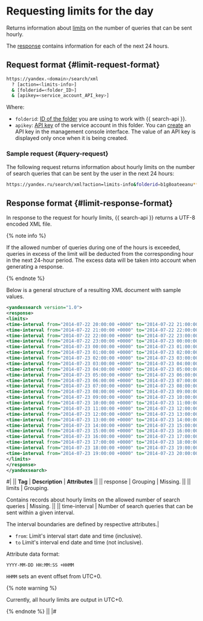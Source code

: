 # Requesting limits for the day

Returns information about [limits](../concepts/limits.md) on the number of queries that can be sent hourly.

The [response](#limit-response-format) contains information for each of the next 24 hours.

## Request format {#limit-request-format}

```bash
https://yandex.<domain>/search/xml
  ? [action=<limits-info>]
  & [folderid=<folder_ID>]
  & [apikey=<service_account_API_key>]
```

Where:

* `folderid`: [ID of the folder](../../resource-manager/operations/folder/get-id.md) you are using to work with {{ search-api }}.
* `apikey`: [API key](../../iam/concepts/authorization/api-key.md) of the service account in this folder. You can [create](../../iam/operations/api-key/create.md) an API key in the management console interface. The value of an API key is displayed only once when it is being created.

### Sample request {#query-request}

The following request returns information about hourly limits on the number of search queries that can be sent by the user in the next 24 hours:

```bash
https://yandex.ru/search/xml?action=limits-info&folderid=b1g8oateeanu********&apikey=AQVN1kJ7f_1dHwW_Ert6p8357XJgzuKEpW********
```

## Response format {#limit-response-format}

In response to the request for hourly limits, {{ search-api }} returns a UTF-8 encoded XML file.

{% note info %}

If the allowed number of queries during one of the hours is exceeded, queries in excess of the limit will be deducted from the corresponding hour in the next 24-hour period. The excess data will be taken into account when generating a response.

{% endnote %}

Below is a general structure of a resulting XML document with sample values.


```xml
<yandexsearch version="1.0">
<response>
<limits>
<time-interval from="2014-07-22 20:00:00 +0000" to="2014-07-22 21:00:00 +0000">500</time-interval>
<time-interval from="2014-07-22 21:00:00 +0000" to="2014-07-22 22:00:00 +0000">450</time-interval>
<time-interval from="2014-07-22 22:00:00 +0000" to="2014-07-22 23:00:00 +0000">590</time-interval>
<time-interval from="2014-07-22 23:00:00 +0000" to="2014-07-23 00:00:00 +0000">600</time-interval>
<time-interval from="2014-07-23 00:00:00 +0000" to="2014-07-23 01:00:00 +0000">300</time-interval>
<time-interval from="2014-07-23 01:00:00 +0000" to="2014-07-23 02:00:00 +0000">200</time-interval>
<time-interval from="2014-07-23 02:00:00 +0000" to="2014-07-23 03:00:00 +0000">500</time-interval>
<time-interval from="2014-07-23 03:00:00 +0000" to="2014-07-23 04:00:00 +0000">500</time-interval>
<time-interval from="2014-07-23 04:00:00 +0000" to="2014-07-23 05:00:00 +0000">500</time-interval>
<time-interval from="2014-07-23 05:00:00 +0000" to="2014-07-23 06:00:00 +0000">100</time-interval>
<time-interval from="2014-07-23 06:00:00 +0000" to="2014-07-23 07:00:00 +0000">100</time-interval>
<time-interval from="2014-07-23 07:00:00 +0000" to="2014-07-23 08:00:00 +0000">100</time-interval>
<time-interval from="2014-07-23 08:00:00 +0000" to="2014-07-23 09:00:00 +0000">100</time-interval>
<time-interval from="2014-07-23 09:00:00 +0000" to="2014-07-23 10:00:00 +0000">200</time-interval>
<time-interval from="2014-07-23 10:00:00 +0000" to="2014-07-23 11:00:00 +0000">300</time-interval>
<time-interval from="2014-07-23 11:00:00 +0000" to="2014-07-23 12:00:00 +0000">300</time-interval>
<time-interval from="2014-07-23 12:00:00 +0000" to="2014-07-23 13:00:00 +0000">300</time-interval>
<time-interval from="2014-07-23 13:00:00 +0000" to="2014-07-23 14:00:00 +0000">300</time-interval>
<time-interval from="2014-07-23 14:00:00 +0000" to="2014-07-23 15:00:00 +0000">300</time-interval>
<time-interval from="2014-07-23 15:00:00 +0000" to="2014-07-23 16:00:00 +0000">300</time-interval>
<time-interval from="2014-07-23 16:00:00 +0000" to="2014-07-23 17:00:00 +0000">400</time-interval>
<time-interval from="2014-07-23 17:00:00 +0000" to="2014-07-23 18:00:00 +0000">500</time-interval>
<time-interval from="2014-07-23 18:00:00 +0000" to="2014-07-23 19:00:00 +0000">500</time-interval>
<time-interval from="2014-07-23 19:00:00 +0000" to="2014-07-23 20:00:00 +0000">600</time-interval>
</limits>
</response>
</yandexsearch>
```


#|
|| **Tag** | **Description** | **Attributes** ||
|| response | Grouping | Missing. ||
|| limits |
Grouping.

Contains records about hourly limits on the allowed number of search queries
| Missing. ||
|| time-interval |
Number of search queries that can be sent within a given interval.

The interval boundaries are defined by respective attributes.|
- `from`: Limit's interval start date and time (inclusive).
- `to` Limit's interval end date and time (not inclusive).

Attribute data format:

```no-highlight
YYYY-MM-DD HH:MM:SS +HHMM
```

`HHMM` sets an event offset from UTC+0.

{% note warning %}

Currently, all hourly limits are output in UTC+0.

{% endnote %}
||
|#